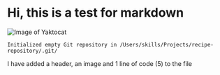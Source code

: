 # Hi, this is a test for markdown 

![Image of Yaktocat](https://octodex.github.com/images/yaktocat.png)

```$ git init
Initialized empty Git repository in /Users/skills/Projects/recipe-repository/.git/
```



I have added a header, an image and 1 line of code (5) to the file
